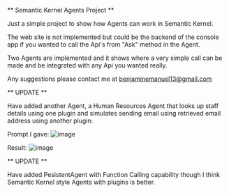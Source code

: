 ** Semantic Kernel Agents Project **

Just a simple project to show how Agents can work in Semantic Kernel.

The web site is not implemented but could be the backend of the console app if you wanted to call the Api's from "Ask" method in the Agent.

Two Agents are implemented and it shows where a very simple call can be made and be integrated with any Api you wanted really.

Any suggestions please contact me at benjaminemanuel13@gmail.com

** UPDATE **

Have added another Agent, a Human Resources Agent that looks up staff details using one plugin and simulates sending email using retrieved email address using another plugin:


Prompt I gave: 
![image](https://github.com/user-attachments/assets/fa47e787-4a85-4526-8ed2-b2d7d07dcaaa)


Result: 
![image](https://github.com/user-attachments/assets/f7961992-b428-4022-a1c4-17133fae92ee) 


** UPDATE **

Have added PesistentAgent with Function Calling capability though I think Semantic Kernel style Agents with plugins is better.
